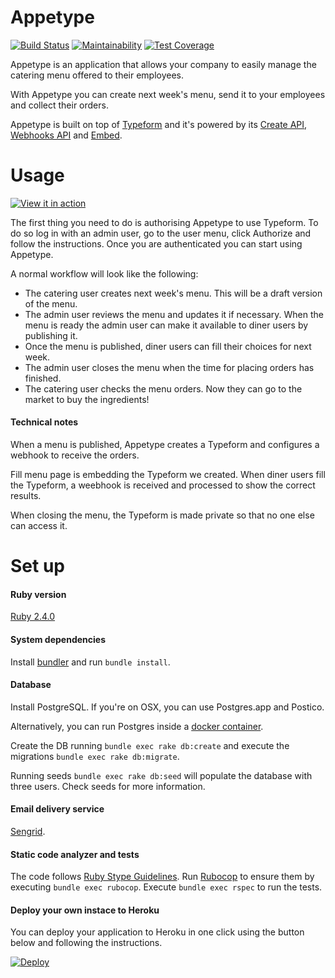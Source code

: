 # Appetype

[![Build Status](https://travis-ci.org/aidamanna/appetype.svg?branch=master)](https://travis-ci.org/aidamanna/appetype)
[![Maintainability](https://api.codeclimate.com/v1/badges/b2aee03ad69cc0ffa2b2/maintainability)](https://codeclimate.com/github/aidamanna/appetype/maintainability)
[![Test Coverage](https://api.codeclimate.com/v1/badges/b2aee03ad69cc0ffa2b2/test_coverage)](https://codeclimate.com/github/aidamanna/appetype/test_coverage)

Appetype is an application that allows your company to easily manage the catering menu offered to their employees.

With Appetype you can create next week's menu, send it to your employees and collect their orders.

Appetype is built on top of [Typeform](https://www.typeform.com/) and it's powered by its [Create API](https://developer.typeform.com/create/), [Webhooks API](https://developer.typeform.com/webhooks/) and [Embed](https://developer.typeform.com/embed/).

# Usage

[![View it in action](https://user-images.githubusercontent.com/9199692/36027566-257263a8-0d9c-11e8-8464-1f047c3334fb.png)](http://www.youtube.com/watch?v=Uf73oqv0jE4)

The first thing you need to do is authorising Appetype to use Typeform. To do so log in with an admin user, go to the user menu, click Authorize and follow the instructions. Once you are authenticated you can start using Appetype.

A normal workflow will look like the following:

* The catering user creates next week's menu. This will be a draft version of the menu.
* The admin user reviews the menu and updates it if necessary. When the menu is ready the admin user can make it available to diner users by publishing it.
* Once the menu is published, diner users can fill their choices for next week.
* The admin user closes the menu when the time for placing orders has finished.
* The catering user checks the menu orders. Now they can go to the market to buy the ingredients!

#### Technical notes

When a menu is published, Appetype creates a Typeform and configures a webhook to receive the orders.

Fill menu page is embedding the Typeform we created. When diner users fill the Typeform, a weebhook is received and processed to show the correct results.

When closing the menu, the Typeform is made private so that no one else can access it.

# Set up

#### Ruby version

[Ruby 2.4.0](https://rvm.io/rvm/install)

#### System dependencies

Install [bundler](http://bundler.io/) and run ```bundle install```.

#### Database

Install PostgreSQL. If you're on OSX, you can use Postgres.app and Postico.

Alternatively, you can run Postgres inside a [docker container](https://hub.docker.com/_/postgres/). 

Create the DB running ```bundle exec rake db:create``` and execute the migrations ```bundle exec rake db:migrate```.

Running seeds ```bundle exec rake db:seed``` will populate the database with three users. Check seeds for more information.

#### Email delivery service

[Sengrid](https://sendgrid.com/).

#### Static code analyzer and tests

The code follows [Ruby Stype Guidelines](https://github.com/bbatsov/ruby-style-guide). Run [Rubocop](https://github.com/bbatsov/rubocop) to ensure them by executing ```bundle exec rubocop```.
Execute ```bundle exec rspec``` to run the tests.

#### Deploy your own instace to Heroku

You can deploy your application to Heroku in one click using the button below and following the instructions.

[![Deploy](https://www.herokucdn.com/deploy/button.svg)](https://heroku.com/deploy?template=https://github.com/aidamanna/appetype/tree/master)
